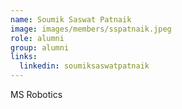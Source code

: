 ```yaml
---
name: Soumik Saswat Patnaik
image: images/members/sspatnaik.jpeg
role: alumni 
group: alumni
links:
  linkedin: soumiksaswatpatnaik
---
```


MS Robotics


